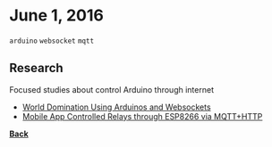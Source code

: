 # June 1, 2016

`arduino` `websocket` `mqtt`

## Research

Focused studies about control Arduino through internet

- [World Domination Using Arduinos and Websockets](https://kevinrohling.wordpress.com/2011/09/14/world-domination-using-arduinos-and-websockets/)
- [Mobile App Controlled Relays through ESP8266 via MQTT+HTTP](http://vinceelizaga.com/mobile-relay/)


[__Back__](../README.md#jun)
